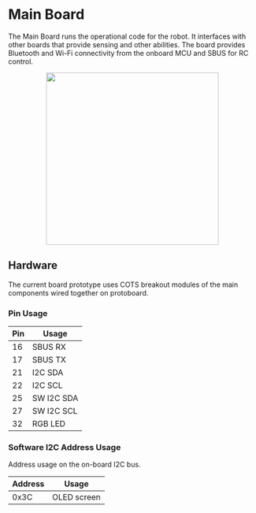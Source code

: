 # Main Board

The Main Board runs the operational code for the robot. It interfaces with other
boards that provide sensing and other abilities. The board provides Bluetooth
and Wi-Fi connectivity from the onboard MCU and SBUS for RC control.

<p align="center">
<image src="./images/v0.1.0_3.jpg" width="350px" />
</p>

## Hardware

The current board prototype uses COTS breakout modules of the main components
wired together on protoboard.

### Pin Usage

| Pin | Usage      |
| --- | ---------- |
| 16  | SBUS RX    |
| 17  | SBUS TX    |
| 21  | I2C SDA    |
| 22  | I2C SCL    |
| 25  | SW I2C SDA |
| 27  | SW I2C SCL |
| 32  | RGB LED    |

### Software I2C Address Usage

Address usage on the on-board I2C bus.

| Address | Usage       |
| ------- | ----------- |
| 0x3C    | OLED screen |
